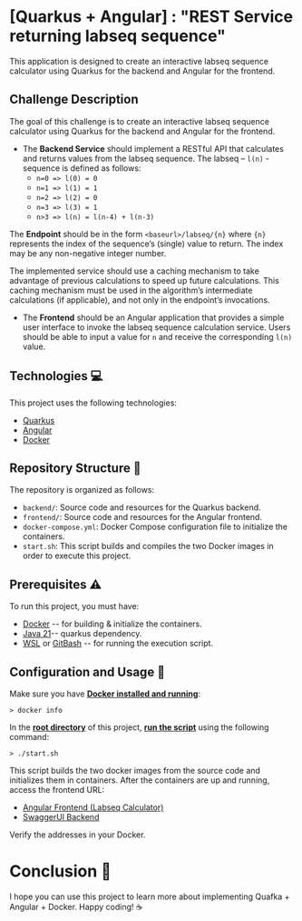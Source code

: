# [Quarkus + Angular] : "REST Service returning labseq sequence"

This application is designed to create an interactive labseq sequence calculator using Quarkus for the backend and Angular for the frontend.

## Challenge Description

The goal of this challenge is to create an interactive labseq sequence calculator using Quarkus for the backend and Angular for the frontend.

- The **Backend Service** should implement a RESTful API that calculates and returns values from the labseq sequence. The labseq – `l(n)` - sequence is defined as follows:
  - `n=0 => l(0) = 0`
  - `n=1 => l(1) = 1`
  - `n=2 => l(2) = 0`
  - `n=3 => l(3) = 1`
  - `n>3 => l(n) = l(n-4) + l(n-3)`

The **Endpoint** should be in the form `<baseurl>/labseq/{n}` where `{n}` represents the index of the sequence’s (single) value to return. The index may be any non-negative integer number.

The implemented service should use a caching mechanism to take advantage of previous calculations to speed up future calculations. This caching mechanism must be used in the algorithm’s intermediate calculations (if applicable), and not only in the endpoint’s invocations.

- The **Frontend** should be an Angular application that provides a simple user interface to invoke the labseq sequence calculation service. Users should be able to input a value for `n` and receive the corresponding `l(n)` value.

## Technologies :computer:

This project uses the following technologies:
- [Quarkus](https://quarkus.io/)
- [Angular](https://angular.io/)
- [Docker](https://www.docker.com/)

## Repository Structure :construction:

The repository is organized as follows:

- `backend/`: Source code and resources for the Quarkus backend.
- `frontend/`: Source code and resources for the Angular frontend.
- `docker-compose.yml`: Docker Compose configuration file to initialize the containers.
- `start.sh`: This script builds and compiles the two Docker images in order to execute this project.

## Prerequisites :warning:

 To run this project, you must have:
-  [Docker](https://www.docker.com/) -- for building & initialize the containers.
-  [Java 21](https://www.oracle.com/java/technologies/downloads/)-- quarkus dependency.
-  [WSL](https://learn.microsoft.com/en-us/windows/wsl/install) or [GitBash](https://git-scm.com/downloads) -- for running the execution script.

## Configuration and Usage :wrench:

Make sure you have <b><u>Docker installed and running</u></b>: 

``> docker info`` 

 In the <b><u>root directory</u></b> of this project, <b><u>run the script</u></b> using the following command: 

``> ./start.sh`` 

 This script builds the two docker images from the source code and initializes them in containers. After the containers are up and running, access the frontend URL:
 
- [Angular Frontend (Labseq Calculator)](http://localhost)
- [SwaggerUI Backend](http://localhost:8080/q/swagger-ui/)

Verify the addresses in your Docker.

# Conclusion :rocket:

I hope you can use this project to learn more about implementing Quafka + Angular + Docker. Happy coding! :coffee:

